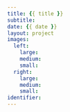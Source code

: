 ```yaml
---
title: {{ title }}
subtitle:
date: {{ date }}
layout: project
images:
  left:
    large:
    medium:
    small:
  right:
    large:
    medium:
    small:
identifier:
---
```


